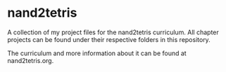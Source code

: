 # nand2tetris

A collection of my project files for the nand2tetris curriculum. All chapter projects can be found under their respective folders in this repository.

The curriculum and more information about it can be found at nand2tetris.org.
